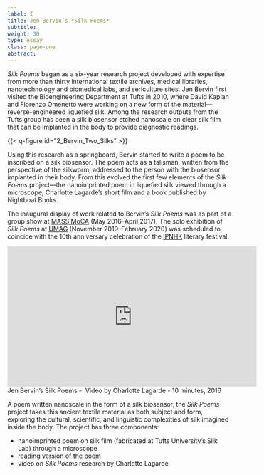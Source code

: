 ```yaml
---
label: I
title: Jen Bervin’s *Silk Poems*
subtitle:
weight: 30
type: essay
class: page-one
abstract:
---
```


*Silk Poems* began as a six-year research project developed with expertise from more than thirty international textile archives, medical libraries, nanotechnology and biomedical labs, and sericulture sites. Jen Bervin first visited the Bioengineering Department at Tufts in 2010, where David Kaplan and Fiorenzo Omenetto were working on a new form of the material—reverse-engineered liquefied silk. Among the research outputs from the Tufts group has been a silk biosensor etched nanoscale on clear silk film that can be implanted in the body to provide diagnostic readings. 

{{< q-figure id="2_Bervin_Two_Silks" >}}

Using this research as a springboard, Bervin started to write a poem to be inscribed on a silk biosensor. The poem acts as a talisman, written from the perspective of the silkworm, addressed to the person with the biosensor implanted in their body. From this evolved the first few elements of the *Silk Poems* project—the nanoimprinted poem in liquefied silk viewed through a microscope, Charlotte Lagarde’s short film and a book published by Nightboat Books.

The inaugural display of work related to Bervin’s *Silk Poems* was as part of a group show at [MASS MoCA](https://massmoca.org/event/explode-every-day-an-inquiry-into-the-phenomena-of-wonder/?id=1045) (May 2016–April 2017). The solo exhibition of *Silk Poems* at [UMAG](https://www.umag.hku.hk/en/exhibition_detail.php?id=1642023) (November 2019–February 2020) was scheduled to coincide with the 10th anniversary celebration of the [IPNHK](https://ipnhk.org/) literary festival.

<div class="video-responsive">
<iframe width="560" height="315" src="https://www.youtube.com/embed/JEbr2GTnNks? autoplay=1&loop=1&playlist= JEbr2GTnNks" frameborder="0" allow="accelerometer; autoplay; encrypted-media; gyroscope; picture-in-picture" allowfullscreen></iframe>
</div>
<div class="video-caption">Jen Bervin’s Silk Poems -  Video by Charlotte Lagarde - 10 minutes, 2016</div>

A poem written nanoscale in the form of a silk biosensor, the *Silk Poems* project takes this ancient textile material as both subject and form, exploring the cultural, scientific, and linguistic complexities of silk imagined inside the body. The project has three components:
- nanoimprinted poem on silk film (fabricated at Tufts University’s Silk Lab) through a microscope
- reading version of the poem
- video on *Silk Poems* research by Charlotte Lagarde
